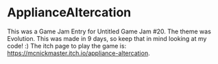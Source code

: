 # ApplianceAltercation

This was a Game Jam Entry for Untitled Game Jam #20. The theme was Evolution. This was made in 9 days, so keep that in mind looking at my code! :) The itch page to play the game is: https://mcnickmaster.itch.io/appliance-altercation.
